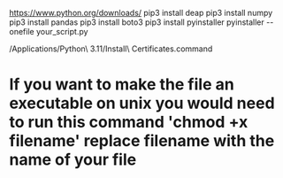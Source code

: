 https://www.python.org/downloads/
pip3 install deap
pip3 install numpy
pip3 install pandas
pip3 install boto3
pip3 install pyinstaller
pyinstaller --onefile your_script.py

/Applications/Python\ 3.11/Install\ Certificates.command

# If you want to make the file an executable on unix you would need to run this command 'chmod +x filename' replace filename with the name of your file
